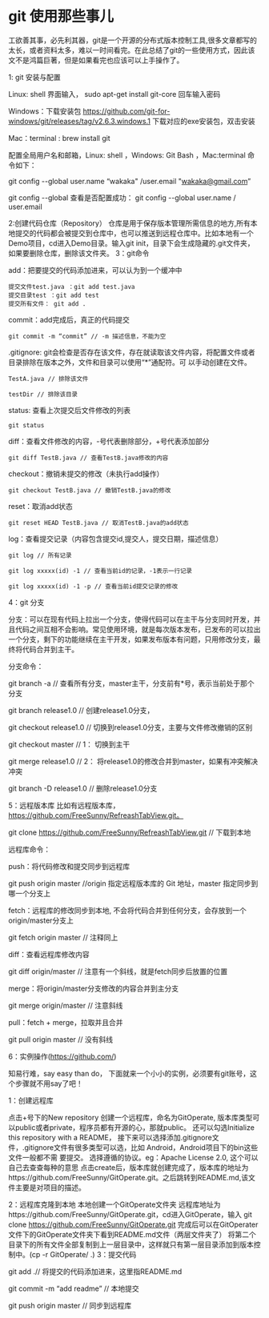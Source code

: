 # git 使用那些事儿
工欲善其事，必先利其器，git是一个开源的分布式版本控制工具,很多文章都写的太长，或者资料太多，难以一时间看完。在此总结了git的一些使用方式，因此该文不是鸿篇巨著，但是如果看完也应该可以上手操作了。

1: git 安装与配置

Linux: shell 界面输入， sudo  apt-get install git-core 回车输入密码

Windows：下载安装包 https://github.com/git-for-windows/git/releases/tag/v2.6.3.windows.1 下载对应的exe安装包，双击安装

Mac：terminal : brew install git

配置全局用户名和邮箱，Linux: shell ，Windows: Git Bash ，Mac:terminal 命令如下：

   git config --global user.name “wakaka" /user.email "wakaka@gmail.com”

   git config --global 
查看是否配置成功：
   git config --global user.name / user.email

2:创建代码仓库（Repository）
仓库是用于保存版本管理所需信息的地方,所有本地提交的代码都会被提交到仓库中，也可以推送到远程仓库中。比如本地有一个Demo项目，cd进入Demo目录。输入git init，目录下会生成隐藏的.git文件夹，如果要删除仓库，删除该文件夹。
3：git命令

add：把要提交的代码添加进来，可以认为到一个缓冲中

    提交文件test.java ：git add test.java
    提交目录test ：git add test
    提交所有文件： git add .
commit：add完成后，真正的代码提交

    git commit -m “commit” // -m 描述信息，不能为空

.gitignore: git会检查是否存在该文件，存在就读取该文件内容，将配置文件或者目录排除在版本之外，文件和目录可以使用“*”通配符。可                       以手动创建在文件。

    TestA.java // 排除该文件

    testDir // 排除该目录

status: 查看上次提交后文件修改的列表

    git status

diff：查看文件修改的内容，-号代表删除部分，+号代表添加部分

    git diff TestB.java // 查看TestB.java修改的内容

checkout：撤销未提交的修改（未执行add操作）

    git checkout TestB.java // 撤销TestB.java的修改

reset：取消add状态

    git reset HEAD TestB.java // 取消TestB.java的add状态

log：查看提交记录（内容包含提交id,提交人，提交日期，描述信息）

    git log // 所有记录

    git log xxxxx(id) -1 // 查看当前id的记录，-1表示一行记录

    git log xxxxx(id) -1 -p // 查看当前id提交记录的修改

4：git 分支

   分支：可以在现有代码上拉出一个分支，使得代码可以在主干与分支同时开发，并且代码之间互相不会影响。常见使用环境，就是每次版本发布，已发布的可以拉出一个分支，剩下的功能继续在主干开发，如果发布版本有问题，只用修改分支，最终将代码合并到主干。

   分支命令：

   git branch -a // 查看所有分支，master主干，分支前有*号，表示当前处于那个分支

   git branch release1.0 // 创建release1.0分支，

   git checkout release1.0 // 切换到release1.0分支，主要与文件修改撤销的区别

   git checkout master // 1： 切换到主干

   git merge release1.0 // 2： 将release1.0的修改合并到master，如果有冲突解决冲突

   git branch -D release1.0 // 删除release1.0分支

5：远程版本库
   比如有远程版本库，https://github.com/FreeSunny/RefreashTabView.git。

   git clone https://github.com/FreeSunny/RefreashTabView.git // 下载到本地

   远程库命令：

   push：将代码修改和提交同步到远程库

   git push origin master //origin 指定远程版本库的 Git 地址，master 指定同步到哪一个分支上

   fetch：远程库的修改同步到本地, 不会将代码合并到任何分支，会存放到一个origin/master分支上

   git fetch origin master // 注释同上

   diff：查看远程库修改内容

   git diff origin/master // 注意有一个斜线，就是fetch同步后放置的位置

   merge：将origin/master分支修改的内容合并到主分支

   git merge origin/master // 注意斜线

   pull：fetch + merge，拉取并且合并

   git pull origin master // 没有斜线

6：实例操作(https://github.com/)

  知易行难，say easy than do， 下面就来一个小小的实例，必须要有git账号，这个步骤就不用say了吧！

1：创建远程库

 点击+号下的New repository 创建一个远程库，命名为GitOperate,
 版本库类型可以public或者private，程序员都有开源的心，那就public。
 还可以勾选Initialize this repository with a README，
 接下来可以选择添加.gitignore文件，.gitignore文件有很多类型可以选，比如 Android，Android项目下的bin这些文件一般都不需   要提交。 
选择遵循的协议。eg：Apache License 2.0, 这个可以自己去查查每种的意思
  点击create后，版本库就创建完成了，版本库的地址为https://github.com/FreeSunny/GitOperate.git。之后跳转到README.md,该文件主要是对项目的描述。

2：远程库克隆到本地
本地创建一个GitOperate文件夹
远程库地址为https://github.com/FreeSunny/GitOperate.git，cd进入GitOperate，输入 git clone https://github.com/FreeSunny/GitOperate.git
完成后可以在GitOperater文件下的GitOperate文件夹下看到README.md文件（两层文件夹了）
将第二个目录下的所有文件全部复制到上一层目录中，这样就只有第一层目录添加到版本控制中。(cp -r GitOperate/ .)
3：提交代码

   git add .// 将提交的代码添加进来，这里指README.md

   git commit -m “add readme” // 本地提交

   git push origin master //  同步到远程库